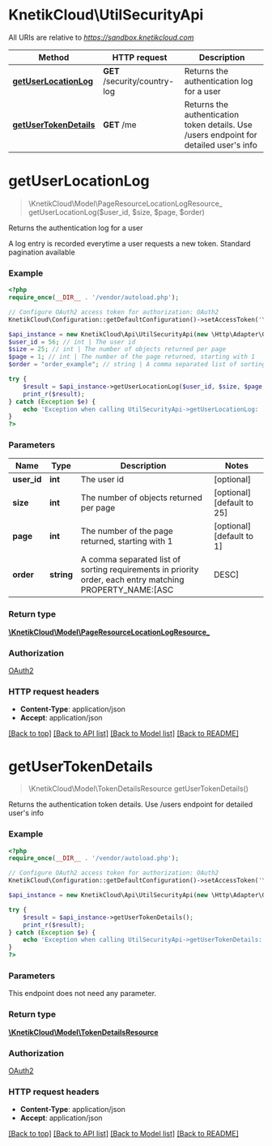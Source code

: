 # KnetikCloud\UtilSecurityApi

All URIs are relative to *https://sandbox.knetikcloud.com*

Method | HTTP request | Description
------------- | ------------- | -------------
[**getUserLocationLog**](UtilSecurityApi.md#getUserLocationLog) | **GET** /security/country-log | Returns the authentication log for a user
[**getUserTokenDetails**](UtilSecurityApi.md#getUserTokenDetails) | **GET** /me | Returns the authentication token details. Use /users endpoint for detailed user&#39;s info


# **getUserLocationLog**
> \KnetikCloud\Model\PageResourceLocationLogResource_ getUserLocationLog($user_id, $size, $page, $order)

Returns the authentication log for a user

A log entry is recorded everytime a user requests a new token. Standard pagination available

### Example
```php
<?php
require_once(__DIR__ . '/vendor/autoload.php');

// Configure OAuth2 access token for authorization: OAuth2
KnetikCloud\Configuration::getDefaultConfiguration()->setAccessToken('YOUR_ACCESS_TOKEN');

$api_instance = new KnetikCloud\Api\UtilSecurityApi(new \Http\Adapter\Guzzle6\Client());
$user_id = 56; // int | The user id
$size = 25; // int | The number of objects returned per page
$page = 1; // int | The number of the page returned, starting with 1
$order = "order_example"; // string | A comma separated list of sorting requirements in priority order, each entry matching PROPERTY_NAME:[ASC|DESC]

try {
    $result = $api_instance->getUserLocationLog($user_id, $size, $page, $order);
    print_r($result);
} catch (Exception $e) {
    echo 'Exception when calling UtilSecurityApi->getUserLocationLog: ', $e->getMessage(), PHP_EOL;
}
?>
```

### Parameters

Name | Type | Description  | Notes
------------- | ------------- | ------------- | -------------
 **user_id** | **int**| The user id | [optional]
 **size** | **int**| The number of objects returned per page | [optional] [default to 25]
 **page** | **int**| The number of the page returned, starting with 1 | [optional] [default to 1]
 **order** | **string**| A comma separated list of sorting requirements in priority order, each entry matching PROPERTY_NAME:[ASC|DESC] | [optional]

### Return type

[**\KnetikCloud\Model\PageResourceLocationLogResource_**](../Model/PageResourceLocationLogResource_.md)

### Authorization

[OAuth2](../../README.md#OAuth2)

### HTTP request headers

 - **Content-Type**: application/json
 - **Accept**: application/json

[[Back to top]](#) [[Back to API list]](../../README.md#documentation-for-api-endpoints) [[Back to Model list]](../../README.md#documentation-for-models) [[Back to README]](../../README.md)

# **getUserTokenDetails**
> \KnetikCloud\Model\TokenDetailsResource getUserTokenDetails()

Returns the authentication token details. Use /users endpoint for detailed user's info

### Example
```php
<?php
require_once(__DIR__ . '/vendor/autoload.php');

// Configure OAuth2 access token for authorization: OAuth2
KnetikCloud\Configuration::getDefaultConfiguration()->setAccessToken('YOUR_ACCESS_TOKEN');

$api_instance = new KnetikCloud\Api\UtilSecurityApi(new \Http\Adapter\Guzzle6\Client());

try {
    $result = $api_instance->getUserTokenDetails();
    print_r($result);
} catch (Exception $e) {
    echo 'Exception when calling UtilSecurityApi->getUserTokenDetails: ', $e->getMessage(), PHP_EOL;
}
?>
```

### Parameters
This endpoint does not need any parameter.

### Return type

[**\KnetikCloud\Model\TokenDetailsResource**](../Model/TokenDetailsResource.md)

### Authorization

[OAuth2](../../README.md#OAuth2)

### HTTP request headers

 - **Content-Type**: application/json
 - **Accept**: application/json

[[Back to top]](#) [[Back to API list]](../../README.md#documentation-for-api-endpoints) [[Back to Model list]](../../README.md#documentation-for-models) [[Back to README]](../../README.md)

